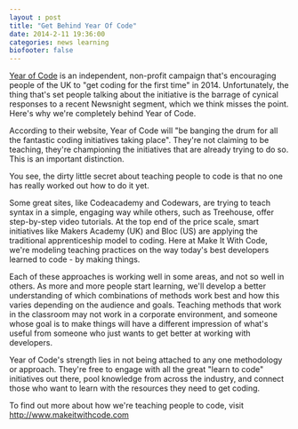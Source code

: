 ```yaml
---
layout : post
title: "Get Behind Year Of Code"
date: 2014-2-11 19:36:00
categories: news learning
biofooter: false
---
```


<a href="http://yearofcode.org/" target="_blank">Year of Code</a> is an independent, non-profit campaign that's encouraging people of the UK to "get coding for the first time" in 2014. Unfortunately, the thing that's set people talking about the initiative is the barrage of cynical responses to a recent Newsnight segment, which we think misses the point. Here's why we're completely behind Year of Code.

According to their website, Year of Code will "be banging the drum for all the fantastic coding initiatives taking place". They're not claiming to be teaching, they're championing the initiatives that are already trying to do so. This is an important distinction.

You see, the dirty little secret about teaching people to code is that no one has really worked out how to do it yet.

Some great sites, like Codeacademy and Codewars, are trying to teach syntax in a simple, engaging way while others, such as Treehouse, offer step-by-step video tutorials. At the top end of the price scale, smart initiatives like Makers Academy (UK) and Bloc (US) are applying the traditional apprenticeship model to coding. Here at Make It With Code, we're modeling teaching practices on the way today's best developers learned to code - by making things.

Each of these approaches is working well in some areas, and not so well in others. As more and more people start learning, we'll develop a better understanding of which combinations of methods work best and how this varies depending on the audience and goals. Teaching methods that work in the classroom may not work in a corporate environment, and someone whose goal is to make things will have a different impression of what's useful from someone who just wants to get better at working with developers.

Year of Code's strength lies in not being attached to any one methodology or approach. They're free to engage with all the great "learn to code" initiatives out there, pool knowledge from across the industry, and connect those who want to learn with the resources they need to get coding.

To find out more about how we're teaching people to code, visit <http://www.makeitwithcode.com>
